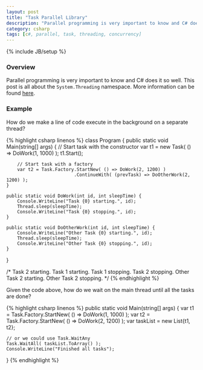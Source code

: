 ```yaml
---
layout: post
title: "Task Parallel Library"
description: "Parallel programming is very important to know and C# does it so well. This post is all about the `System.Threading` namespace. More information can be found [here](https://msdn.microsoft.com/en-us/library/system.threading.tasks.task%28v=vs.110%29.aspx)."
category: csharp 
tags: [c#, parallel, task, threading, concurrency]
---
```

{% include JB/setup %}

<!-- Overview -->
<h3>Overview</h3>

Parallel programming is very important to know and C# does it so well. This post is all about the `System.Threading` namespace. More information can be found [here](https://msdn.microsoft.com/en-us/library/system.threading.tasks.task%28v=vs.110%29.aspx).

<!-- Example -->
<h3>Example</h3>

How do we make a line of code execute in the background on a separate thread?

{% highlight csharp linenos %}
class Program {
    public static void Main(string[] args) {
        // Start task with the constructor
        var t1 = new Task( () => DoWork(1, 1000) );
        t1.Start();

        // Start task with a factory
        var t2 = Task.Factory.StartNew( () => DoWork(2, 1200) )
                             .ContinueWith( (prevTask) => DoOtherWork(2, 1200) );
    }

    public static void DoWork(int id, int sleepTime) {
        Console.WriteLine("Task {0} starting.", id);
        Thread.sleep(sleepTime);
        Console.WriteLine("Task {0} stopping.", id);
    }

    public static void DoOtherWork(int id, int sleepTime) {
        Console.WriteLine("Other Task {0} starting.", id);
        Thread.sleep(sleepTime);
        Console.WriteLine("Other Task {0} stopping.", id);
    }
}

/*
Task 2 starting.
Task 1 starting.
Task 1 stopping.
Task 2 stopping.
Other Task 2 starting.
Other Task 2 stopping.
 */
{% endhighlight %}

Given the code above, how do we wait on the main thread until all the tasks are done?

{% highlight csharp linenos %}
public static void Main(string[] args) {
    var t1 = Task.Factory.StartNew( () => DoWork(1, 1000) );
    var t2 = Task.Factory.StartNew( () => DoWork(2, 1200) );
    var taskList = new List<Task>{t1, t2};

    // or we could use Task.WaitAny
    Task.WaitAll( taskList.ToArray() );
    Console.WriteLine("Finished all tasks");
}
{% endhighlight %}

